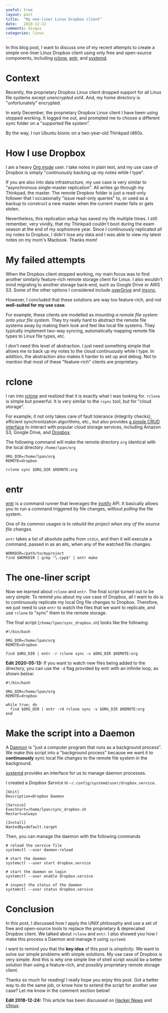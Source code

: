 ```yaml
---
useful: true
layout: post
title:  "My one-liner Linux Dropbox client"
date:   2018-12-22
comments: disqus
categories: linux
---
```


In this blog post, I want to discuss one of my recent attempts to create a
simple one-liner Linux Dropbox client using only free and open-source
components, including [rclone](https://rclone.org/),
[entr](http://eradman.com/entrproject/), and
[systemd](https://www.freedesktop.org/wiki/Software/systemd/).

# Context

Recently, the proprietary Dropbox Linux client dropped support for all Linux
file systems except *unencrypted ext4*. And, my home directory is
"unfortunately" encrypted.

In early December, the proprietary Dropbox Linux client I have been using
stopped working. It logged me out, and prompted me to choose a different sync
folder on a "supported file system".

By the way, I run Ubuntu bionic on a two-year-old Thinkpad t460s.

# How I use Dropbox

I am a heavy [Org mode](https://orgmode.org/) user. I take notes in plain text,
and my use case of Dropbox is simply "continuously backing up my notes while I
type".

If you are also into data infrastructure, my use case is very similar to
"asynchronous single-master replication". All writes go through my Thinkpad, the
master. The remote Dropbox folder is just a read-only follower that I
occasionally "issue read-only queries" to, or used as a backup to construct a
new master when the current master fails or gets stolen.

Nevertheless, this replication setup has saved my life multiple times. I still
remember, very vividly, that my Thinkpad couldn't boot during the exam season at
the end of my sophomore year. Since I continuously replicated all my notes to
Dropbox, I didn't lose any data and I was able to view my latest notes on my
mom's Macbook. Thanks mom!

# My failed attempts

When the Dropbox client stopped working, my main focus was to find another
similarly feature-rich remote storage client for Linux. I also wouldn't mind
migrating to another storage back-end, such as Google Drive or AWS S3. Some of
the other options I considered include
[overGrive](https://www.thefanclub.co.za/overgrive) and
[insync](https://www.insynchq.com/).

However, I concluded that these solutions are way too feature-rich, and not
**well-suited for my use case**.

For example, these clients are modelled as *mounting a remote file system onto
your file system*. They try really hard to abstract the remote file systems away
by making them look and feel like local file systems. They typically implement
two-way syncing, automatically mapping remote file types to Linux file types,
etc.

I don't need this level of abstraction. I just need something simple that allows
me to back up my notes to the cloud continuously while I type. In addition, the
abstraction also makes it harder to set up and debug. Not to mention that most
of these "feature-rich" clients are proprietary.

# rclone

I ran into [rclone](https://rclone.org/) and realized that it is exactly what I
was looking for. `rclone` is simple but powerful. It is very similar to the
`rsync` tool, but for "cloud storage".

For example, it not only takes care of fault tolerance (integrity checks),
efficient synchronization algorithms, etc., but also provides [a simple CRUD
interface](https://github.com/ncw/rclone/blob/6b1f915ebccdf232cb128540ba67098b754282d6/fs/fs.go#L210-L244)
to interact with popular cloud storage services, including Amazon S3, Google
Drive, and [Dropbox](https://rclone.org/dropbox/).

The following command will make the remote directory `org` identical with the
local directory `/home/lpan/org`

```
ORG_DIR=/home/lpan/org
REMOTE=dropbox

rclone sync $ORG_DIR $REMOTE:org
```

# entr

[entr](http://eradman.com/entrproject/) is a command runner that leverages the
[inotify](http://man.he.net/?section=all&topic=inotify) API. It basically allows
you to run a command triggered by file changes, without *polling* the file
system.

One of its common usages is to *rebuild the project when any of the source file
changes*.

`entr` takes a list of absolute paths from `stdin`, and then it will execute a
command, passed in as an `ARG`, when any of the watched file changes.

```
WORKDIR=/path/to/myproject
find $WORKDIR | grep "\.cpp$" | entr make
```

# The one-liner script

Now we learned about `rclone` and `entr`. The final script turned out to be very
simple. To remind you about my use case of Dropbox, all I want to do is to
continuously replicate my local Org file changes to Dropbox. Therefore, we just
need to use `entr` to watch the files that we want to replicate, and use
`rclone` to "sync" them to the remote storage.

The final script (`/home/lpan/sync_dropbox.sh`) looks like the following:

```
#!/bin/bash

ORG_DIR=/home/lpan/org
REMOTE=dropbox

find $ORG_DIR | entr -r rclone sync -v $ORG_DIR $REMOTE:org
```

**Edit 2020-05-13:** If you want to watch new files being added to the
directory, you can use the `-d` flag provided by entr with an infinite loop, as
shown below:

```
#!/bin/bash

ORG_DIR=/home/lpan/org
REMOTE=dropbox

while true; do
  find $ORG_DIR | entr -rd rclone sync -v $ORG_DIR $REMOTE:org
end
```

# Make the script into a Daemon

A [Daemon](https://en.wikipedia.org/wiki/Daemon_(computing)) is "just a computer
program that runs as a background process". We make this script into a
"background process" because we want it to **continuously** sync local file
changes to the remote file system in the background.

[systemd](https://www.freedesktop.org/wiki/Software/systemd/) provides an
interface for us to manage daemon processes.

I created a *Dropbox Service* in `~/.config/systemd/user/dropbox.service`.

```
[Unit]
Description=Dropbox Daemon

[Service]
ExecStart=/home/lpan/sync_dropbox.sh
Restart=always

[Install]
WantedBy=default.target
```

Then, you can manage the daemon with the following commands

```
# reload the service file
systemctl --user daemon-reload

# start the daemon
systemctl --user start dropbox.service

# start the daemon on login
systemctl --user enable dropbox.service

# inspect the status of the daemon
systemctl --user status dropbox.service
```

# Conclusion

In this post, I discussed how I apply the UNIX philosophy and use a set of free
and open-source tools to replace the proprietary & deprecated Dropbox client. We
talked about `rclone` and `entr`. I also showed you how I make this process a
Daemon and manage it using `systemd`.

I want to remind you that the **key idea** of this post is _simplicity_. We want
to solve our simple problems with simple solutions. My use case of Dropbox is
very simple. And this is why one simple line of shell script would be a better
solution than using a feature-rich, and possibly proprietary remote storage
client.

Thanks so much for reading! I really hope you enjoy this post. Got a better way
to do the same job, or know how to extend the script for another use case? Let
me know in the comment section below!

**Edit 2018-12-24:** This article has been discussed on [Hacker
News](https://news.ycombinator.com/item?id=18750797) and
[r/linux](https://www.reddit.com/r/linux/comments/a92m1u/my_oneliner_linux_dropbox_client/).
